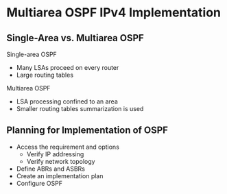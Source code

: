 # Multiarea OSPF IPv4 Implementation

## Single-Area vs. Multiarea OSPF
Single-area OSPF
  * Many LSAs proceed on every router
  * Large routing tables

Multiarea OSPF
  * LSA processing confined to an area
  * Smaller routing tables summarization is used

## Planning for Implementation of OSPF
  * Access the requirement and options
    - Verify IP addressing
    - Verify network topology
  * Define ABRs and ASBRs
  * Create  an implementation plan
  * Configure OSPF
